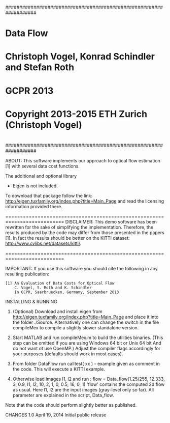 ###################################################################
#                                                                 #
#                           Data Flow                             #
#      Christoph Vogel, Konrad Schindler and Stefan Roth          #
#                          GCPR 2013                              #
#                                                                 #
#         Copyright 2013-2015 ETH Zurich (Christoph Vogel)        #
#                                                                 #
###################################################################



ABOUT:
This software implements our approach to optical flow estimation [1] 
with several data cost functions. 


The additional and optional library
 - Eigen
is not included.

To download that package follow the link:
http://eigen.tuxfamily.org/index.php?title=Main_Page
and read the licensing information provided there.


==========================================================================
DISCLAIMER:
This demo software has been rewritten for the sake of simplifying the
implementation. Therefore, the results produced by the code may differ
from those presented in the papers [1].
In fact the results should be better on the KITTI dataset:
http://www.cvlibs.net/datasets/kitti/.

==========================================================================


IMPORTANT:
If you use this software you should cite the following in any resulting publication:

    [1] An Evaluation of Data Costs for Optical Flow
        C. Vogel, S. Roth and K. Schindler
        In GCPR, Saarbruecken, Germany, September 2013


INSTALLING & RUNNING

1.	(Optional) Download and install eigen from 
	http://eigen.tuxfamily.org/index.php?title=Main_Page 
	and place it into the folder ./Source.
	Alternatively one can change the switch in the file compileMex
	to compile a slightly slower standalone version.
	
2.	Start MATLAB and run compileMex.m to build the utilities binaries.
	(This step can be omitted if you are using Windows 64 bit or Unix 64 bit
	And do not want ot use OpenMP.)
	Adjust the compiler flags accordingly for your purposes 
	(defaults should work in most cases). 
	
3.	From folder DataFlow run calltest( xx ) - 
	example given as comment in the code.
	This will execute a KITTI example.

4.	Otherwise load images I1, I2 and run :
	flow = Data_flow(1.25/255, 12.333, 3, 0.9, I1, I2, 10, 2, 1, 0, 0.5, 16, 0, 1)
	'flow' contains the computed 2d flow as usual.
	Here I1, I2 are the input images (gray-level only so far).
	All parameter are explained in the script, Data_flow.

Note that the code should perform slightly better as published.	
	
CHANGES
	1.0		April 19, 2014	Initial public release
